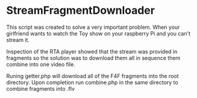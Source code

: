 # StreamFragmentDownloader

This script was created to solve a very important problem. When your girlfriend wants to watch the Toy show on your raspberry Pi and you can't stream it.

Inspection of the RTA player showed that the stream was provided in fragments so the solution was to download them all in sequence them combine into one video file.

Runing getter.php will download all of the F4F fragments into the root directory. 
Upon completion run combine.php in the same directory to combine fragments into .flv
